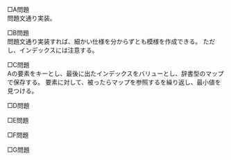 □A問題  
問題文通り実装。

□B問題  
問題文通り実装すれば、細かい仕様を分からずとも模様を作成できる。
ただし、インデックスには注意する。

□C問題  
Aの要素をキーとし、最後に出たインデックスをバリューとし、辞書型のマップで保存する。
要素に対して、被ったらマップを参照するを繰り返し、最小値を見つける。

□D問題  


□E問題  


□F問題  


□G問題  

